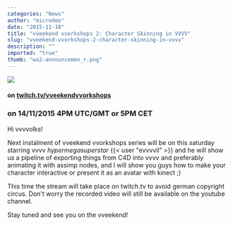 ```yaml
---
categories: "News"
author: "microdee"
date: "2015-11-10"
title: "vveekend vvorkshops 2: Character Skinning in VVVV"
slug: "vveekend-vvorkshops-2-character-skinning-in-vvvv"
description: ""
imported: "true"
thumb: "ws2-announcemen_r.png"
---
```



![](ws2-announcemen_r.png) 

####  on [twitch.tv/vveekendvvorkshops](http://www.twitch.tv/vveekendvvorkshops)
###  on 14/11/2015 4PM UTC/GMT or 5PM CET
Hi vvvvolks!

Next instalment of vveekend vvorkshops series will be on this saturday starring vvvv *hypermegasuperstar* {{< user "evvvvil" >}} and he will show us a pipeline of exporting things from C4D into vvvv and preferably animating it with assimp nodes, and I will show you guys how to make your character interactive or present it as an avatar with kinect ;)

This time the stream will take place on twitch.tv to avoid german copyright circus. Don't worry the recorded video will still be available on the youtube channel.

Stay tuned and see you on the vveekend!